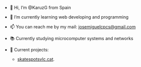 - 👋 Hi, I’m @KaruzG from Spain
- 🌱 I’m currently learning web developing and programming
- 📫 You can reach me by my mail: josemiguelcpcs@gmail.com
- 📚 Currently studying microcomputer systems and networks

- 🧱 Current projects:
  - [skatespotsvlc.cat](https://www.skatespotsvlc.cat).


<!---
KaruzG/KaruzG is a ✨ special ✨ repository because its `README.md` (this file) appears on your GitHub profile.
You can click the Preview link to take a look at your changes.
--->
